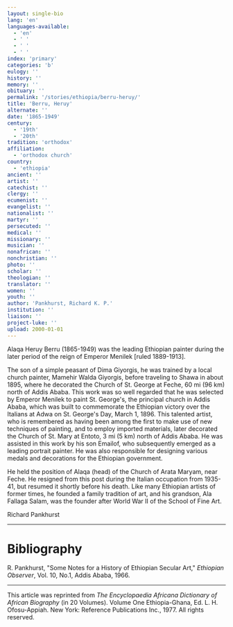 ```yaml
---
layout: single-bio
lang: 'en'
languages-available:
  - 'en'
  - ' '
  - ' '
  - ' '
index: 'primary'
categories: 'b'
eulogy: ''
history: ''
memory: ''
obituary: ''
permalink: '/stories/ethiopia/berru-heruy/'
title: 'Berru, Heruy'
alternate: ''
date: '1865-1949'
century:
  - '19th'
  - '20th'
tradition: 'orthodox'
affiliation:
  - 'orthodox church'
country:
  - 'ethiopia'
ancient: ''
artist: ''
catechist: ''
clergy: ''
ecumenist: ''
evangelist: ''
nationalist: ''
martyr: ''
persecuted: ''
medical: ''
missionary: ''
musician: ''
nonafrican: ''
nonchristian: ''
photo: ''
scholar: ''
theologian: ''
translator: ''
women: ''
youth: ''
author: 'Pankhurst, Richard K. P.'
institution: ''
liaison: ''
project-luke: ''
upload: 2000-01-01
---
```



Alaqa Heruy Berru (1865-1949) was the leading Ethiopian painter during the later period of the reign of Emperor Menilek [ruled 1889-1913].

The son of a simple peasant of Dima Giyorgis, he was trained by a local church painter, Mamehir Walda Giyorgis, before traveling to Shawa in about 1895, where he decorated the Church of St. George at Feche, 60 mi (96 km) north of Addis Ababa. This work was so well regarded that he was selected by Emperor Menilek to paint St. George's, the principal church in Addis Ababa, which was built to commemorate the Ethiopian victory over the Italians at Adwa on St. George's Day, March 1, 1896. This talented artist, who is remembered as having been among the first to make use of new techniques of painting, and to employ imported materials, later decorated the Church of St. Mary at Entoto, 3 mi (5 km) north of Addis Ababa. He was assisted in this work by his son Emailof, who subsequently emerged as a leading portrait painter. He was also responsible for designing various medals and decorations for the Ethiopian government.

He held the position of Alaqa (head) of the Church of Arata Maryam, near Feche. He resigned from this post during the Italian occupation from 1935-41, but resumed it shortly before his death. Like many Ethiopian artists of former times, he founded a family tradition of art, and his grandson, Ala Fallaga Salam, was the founder after World War II of the School of Fine Art.

Richard Pankhurst

---

# Bibliography

R. Pankhurst, "Some Notes for a History of Ethiopian Secular Art," *Ethiopian Observer*, Vol. 10, No.1, Addis Ababa, 1966.

---

This article was reprinted from *The Encyclopaedia Africana Dictionary of African Biography* (in 20 Volumes). Volume One Ethiopia-Ghana, Ed. L. H. Ofosu-Appiah. New York: Reference Publications Inc., 1977. All rights reserved.